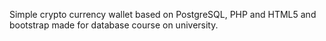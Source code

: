 Simple crypto currency wallet based on PostgreSQL, PHP and HTML5 and bootstrap made for database course on university.
